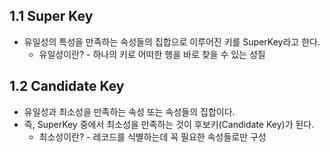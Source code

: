 ## 1.1 Super Key

- 유일성의 특성을 만족하는 속성들의 집합으로 이루어진 키를 SuperKey라고 한다.
    - 유일성이란? - 하나의 키로 어떠한 행을 바로 찾을 수 있는 성질



## 1.2 Candidate Key

- 유일성과 최소성을 만족하는 속성 또는 속성들의 집합이다.
- 즉, SuperKey 중에서 최소성을 만족하는 것이 후보키(Candidate Key)가 된다.
    - 최소성이란? - 레코드를 식별하는데 꼭 필요한 속성들로만 구성



